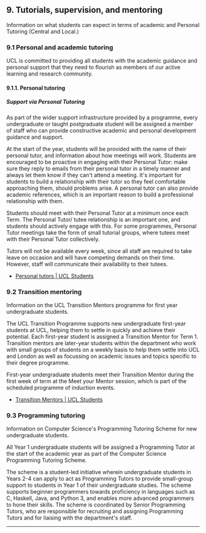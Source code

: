 ## 9. Tutorials, supervision, and mentoring

Information on what students can expect in terms of academic and Personal Tutoring (Central and Local.)

### 9.1 Personal and academic tutoring

UCL is committed to providing all students with the academic guidance and personal support that they need to flourish as members of our active learning and research community.

#### 9.1.1. Personal tutoring

##### Support via Personal Tutoring

As part of the wider support infrastructure provided by a programme, every undergraduate or taught postgraduate student will be assigned a member of staff who can provide constructive academic and personal development guidance and support.

At the start of the year, students will be provided with the name of their personal tutor, and information about how meetings will work. Students are encouraged to be proactive in engaging with their Personal Tutor: make sure they reply to emails from their personal tutor in a timely manner and always let them know if they can't attend a meeting. It's important for students to build a relationship with their tutor so they feel comfortable approaching them, should problems arise. A personal tutor can also provide academic references, which is an important reason to build a professional relationship with them.

Students should meet with their Personal Tutor at a minimum once each Term. The Personal Tutor/ tutee relationship is an important one, and students should actively engage with this. For some programmes, Personal Tutor meetings take the form of small tutorial groups, where tutees meet with their Personal Tutor collectively.

Tutors will not be available every week, since all staff are required to take leave on occasion and will have competing demands on their time. However, staff will communicate their availability to their tutees.

- [Personal tutors | UCL Students](https://www.ucl.ac.uk/students/academic-support/personal-tutors)

### 9.2 Transition mentoring

Information on the UCL Transition Mentors programme for first year undergraduate students.

The UCL Transition Programme supports new undergraduate first-year students at UCL, helping them to settle in quickly and achieve their potential. Each first-year student is assigned a Transition Mentor for Term 1. Transition mentors are later-year students within the department who work with small groups of students on a weekly basis to help them settle into UCL and London as well as focussing on academic issues and topics specific to their degree programme.

First-year undergraduate students meet their Transition Mentor during the first week of term at the Meet your Mentor session, which is part of the scheduled programme of induction events.

- [Transition Mentors | UCL Students](https://www.ucl.ac.uk/students/academic-support/transition-mentors)

### 9.3 Programming tutoring

Information on Computer Science's Programming Tutoring Scheme for new undergraduate students.

All Year 1 undergraduate students will be assigned a Programming Tutor at the start of the academic year as part of the Computer Science Programming Tutoring Scheme.

The scheme is a student-led initiative wherein undergraduate students in Years 2-4 can apply to act as Programming Tutors to provide small-group support to students in Year 1 of their undergraduate studies. The scheme supports beginner programmers towards proficiency in languages such as C, Haskell, Java, and Python 3, and enables more advanced programmers to hone their skills. The scheme is coordinated by Senior Programming Tutors, who are responsible for recruiting and assigning Programming Tutors and for liaising with the department's staff.

---
